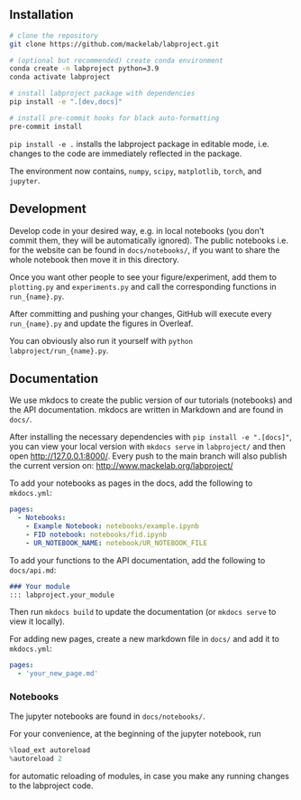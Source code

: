 
## Installation
```bash
# clone the repository
git clone https://github.com/mackelab/labproject.git

# (optional but recommended) create conda environment
conda create -n labproject python=3.9
conda activate labproject

# install labproject package with dependencies
pip install -e ".[dev,docs]"

# install pre-commit hooks for black auto-formatting
pre-commit install
```

`pip install -e .` installs the labproject package in editable mode, i.e. changes to the code are immediately reflected in the package.

The environment now contains, `numpy`, `scipy`, `matplotlib`, `torch`, and `jupyter`.

## Development

Develop code in your desired way, e.g. in local notebooks (you don't commit them, they will be automatically ignored). The public notebooks i.e. for the website can be found in `docs/notebooks/`, if you want to share the whole notebook then move it in this directory.

Once you want other people to see your figure/experiment, add them to `plotting.py` and `experiments.py` and call the corresponding functions in `run_{name}.py`. 

After committing and pushing your changes, GitHub will execute every `run_{name}.py` and update the figures in Overleaf. 

You can obviously also run it yourself with `python labproject/run_{name}.py`.



## Documentation

We use mkdocs to create the public version of our tutorials (notebooks) and the API documentation. mkdocs are written in Markdown and are found in `docs/`.

After installing the necessary dependencies with `pip install -e ".[docs]"`, you can view your local version with `mkdocs serve` in `labproject/` and then open http://127.0.0.1:8000/.
Every push to the main branch will also publish the current version on: http://www.mackelab.org/labproject/ 

To add your notebooks as pages in the docs, add the following to `mkdocs.yml`:
```yaml
pages:
  - Notebooks: 
    - Example Notebook: notebooks/example.ipynb
    - FID notebook: notebooks/fid.ipynb
    - UR_NOTEBOOK_NAME: notebook/UR_NOTEBOOK_FILE

```

To add your functions to the API documentation, add the following to `docs/api.md`:
```markdown
### Your module
::: labproject.your_module
```
Then run `mkdocs build` to update the documentation (or `mkdocs serve` to view it locally).

For adding new pages, create a new markdown file in `docs/` and add it to `mkdocs.yml`:
```yaml
pages:
  - 'your_new_page.md'
```

### Notebooks
The jupyter notebooks are found in `docs/notebooks/`.

For your convenience, at the beginning of the jupyter notebook, run    
```python
%load_ext autoreload
%autoreload 2
```
for automatic reloading of modules, in case you make any running changes to the labproject code.
